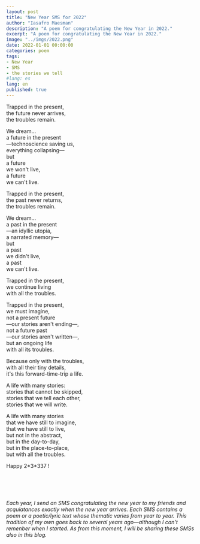 ```yaml
---
layout: post
title: "New Year SMS for 2022"
author: "Iasafro Maesman"
description: "A poem for congratulating the New Year in 2022."
excerpt: "A poem for congratulating the New Year in 2022."
image: "../imgs/2022.png"
date: 2022-01-01 00:00:00
categories: poem
tags:
- New Year
- SMS
- the stories we tell
#lang: es
lang: en
published: true
---
```


Trapped in the present,  
the future never arrives,  
the troubles remain.

We dream...  
a future in the present  
—technoscience saving us,  
 everything collapsing—  
but  
a future  
we won't live,  
a future  
we can't live.

Trapped in the present,  
the past never returns,  
the troubles remain.

We dream...  
a past in the present  
—an idyllic utopia,  
 a narrated memory—  
but  
a past  
we didn't live,  
a past  
we can't live.

Trapped in the present,  
we continue living  
with all the troubles.  

Trapped in the present,  
we must imagine,  
not a present future  
—our stories aren't ending—,  
not a future past  
—our stories aren't written—,  
but an ongoing life  
with all its troubles.

Because only with the troubles,  
with all their tiny details,  
it's this forward-time-trip a life.

A life with many stories:  
stories that cannot be skipped,  
stories that we tell each other,  
stories that we will write.

A life with many stories  
that we have still to imagine,  
that we have still to live,  
but not in the abstract,  
but in the day-to-day,  
but in the place-to-place,  
but with all the troubles.

Happy 2\*3\*337 !  
<br/>
<br/>
<br/>
<br/>
<div class="jumbotron abstract" style="font-style: italic;">
Each year, I send an SMS congratulating the new year to my friends and acquiatances exactly when the new year arrives. Each SMS contains a poem or a poetic/lyric text whose thematic varies from year to year. This tradition of my own goes back to several years ago—although I can't remenber when I started. As from this moment, I will be sharing these SMSs also in this blog.
</div>

